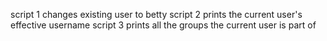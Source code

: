 script 1 changes existing user to betty
script 2 prints the current user's effective username
script 3 prints all the groups the current user is part of
